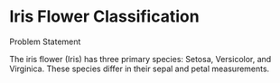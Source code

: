 # Iris Flower Classification
Problem Statement

The iris flower (Iris) has three primary species: Setosa, Versicolor, and Virginica. These species differ in their sepal and petal measurements.
